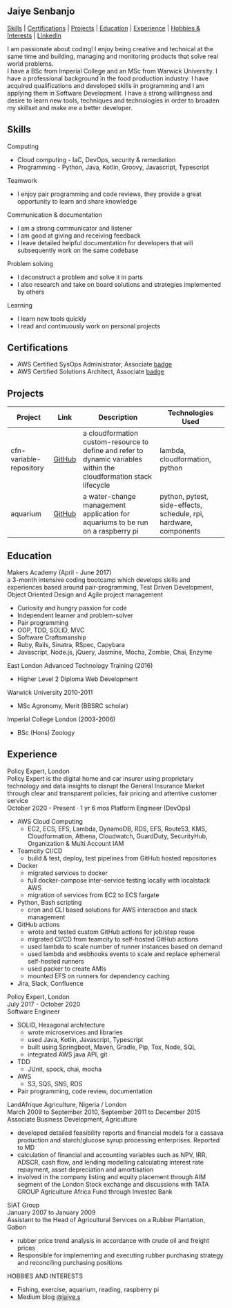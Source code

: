 ## Jaiye Senbanjo

[Skills](#skills) | [Certifications](#certifications) | [Projects](#projects) | [Education](#education) | [Experience](#experience) | [Hobbies & Interests](#hobbies) |
[LinkedIn](https://www.linkedin.com/in/jaiye-senbanjo-b1893862)

I am passionate about coding! I enjoy being creative and technical at the same time and building, managing and monitoring products that solve real world problems.  
I have a BSc from Imperial College and an MSc from Warwick University. I have a professional background in the food production industry. I have acquired qualifications and developed skills in programming and I am applying them in Software Development. I have a strong willingness and desire to learn new tools, techniques and technologies in order to broaden my skillset and make me a better developer.

<a name="skills"></a>
## Skills
Computing
 - Cloud computing - IaC, DevOps, security & remediation
 - Programming - Python, Java, Kotlin, Groovy, Javascript, Typescript
 
Teamwork
 - I enjoy pair programming and code reviews, they provide a great opportunity to learn and share knowledge

Communication & documentation
 - I am a strong communicator and listener
 - I am good at giving and receiving feedback
 - I leave detailed helpful documentation for developers that will subsequently work on the same codebase
 
Problem solving
 - I deconstruct a problem and solve it in parts
 - I also research and take on board solutions and strategies implemented by others

Learning
- I learn new tools quickly
- I read and continuously work on personal projects

<a name="certifications"></a>
## Certifications
- AWS Certified SysOps Administrator, Associate [badge](https://www.credly.com/badges/80583fc0-f881-4011-b8e2-e1777a228915)
- AWS Certified Solutions Architect, Associate [badge](https://www.credly.com/badges/6a645b90-4fab-4349-933a-1caa0f71e9ba)

<a name="projects"></a>
## Projects

| Project | Link                                                              | Description | Technologies Used  |
|--------|-------------------------------------------------------------------|--------|-----------------------|  
| cfn-variable-repository | [GitHub](https://github.com/JayWebDevCom/cfn-variable-repository) | a cloudformation custom-resource to define and refer to dynamic variables within the cloudformation stack lifecycle | lambda, cloudformation, python                                  |
| aquarium | [GitHub](https://github.com/JayWebDevCom/aquarium)                | a water-change management application for aquariums to be run on a raspberry pi | python, pytest, side-effects, schedule, rpi, hardware, components |  

<a name="education"></a>
## Education

Makers Academy (April - June 2017)  
a 3-month intensive coding bootcamp which develops skills and experiences based around pair-programming, Test Driven Development, Object Oriented Design and Agile project management  
- Curiosity and hungry passion for code
- Independent learner and problem-solver
- Pair programming
- OOP, TDD, SOLID, MVC
- Software Craftsmanship
- Ruby, Rails, Sinatra, RSpec, Capybara
- Javascript, Node.js, jQuery, Jasmine, Mocha, Zombie, Chai, Enzyme

East London Advanced Technology Training (2016)  
- Higher Level 2 Diploma Web Development

Warwick University 2010-2011
- MSc Agronomy, Merit (BBSRC scholar)

Imperial College London (2003-2006)
- BSc (Hons) Zoology

<a name="experience"></a>
## Experience

Policy Expert, London  
Policy Expert is the digital home and car insurer using proprietary technology and data insights to disrupt the General Insurance Market through clear and transparent policies, fair pricing and attentive customer service  
October 2020 - Present · 1 yr 6 mos
Platform Engineer (DevOps)
- AWS Cloud Computing
  - EC2, ECS, EFS, Lambda, DynamoDB, RDS, EFS, Route53, KMS, Cloudformation, Athena, Cloudwatch, GuardDuty, SecurityHub, Organization & Multi Account IAM
- Teamcity CI/CD
  - build & test, deploy, test pipelines from GitHub hosted repositories
- Docker
  - migrated services to docker
  - full docker-compose inter-service testing locally with localstack AWS 
  - migration of services from EC2 to ECS fargate
- Python, Bash scripting
  - cron and CLI based solutions for AWS interaction and stack management
- GitHub actions
  - wrote and tested custom GitHub actions for job/step reuse
  - migrated CI/CD from teamcity to self-hosted GitHub actions
  - used lambda to scale number of runner instances based on demand 
  - used lambda and webhooks events to scale and replace ephemeral self-hosted runners
  - used packer to create AMIs
  - mounted EFS on runners for dependency caching
- Jira, Slack, Confluence

Policy Expert, London  
July 2017 - October 2020  
Software Engineer  
- SOLID, Hexagonal architecture 
  - wrote microservices and libraries  
  - used Java, Kotlin, Javascript, Typescript
  - built using Springboot, Maven, Gradle, Pip, Tox, Node, SQL
  - integrated AWS java API, git
- TDD 
  - JUnit, spock, chai, mocha 
- AWS
  - S3, SQS, SNS, RDS 
- Pair programming, code review, documentation

LandAfrique Agriculture, Nigeria / London  
March 2009 to September 2010, September 2011 to December 2015
Associate Business Development, Agriculture
- developed detailed feasibility reports and financial models for a cassava production and starch/glucose syrup processing enterprises. Reported to MD
- calculation of financial and accounting variables such as NPV, IRR, ADSCR, cash flow, and lending modelling calculating interest rate repayment, asset depreciation and amortisation
- involved in the company listing and equity placement through AIM segment of the London Stock exchange and discussions with TATA GROUP Agriculture Africa Fund through Investec Bank

SIAT Group  
January 2007 to January 2009  
Assistant to the Head of Agricultural Services on a Rubber Plantation, Gabon
- rubber price trend analysis in accordance with crude oil and freight prices
- Responsible for implementing and executing rubber purchasing strategy and reconciling purchasing positions

<a name="hobbies"></a>
HOBBIES AND INTERESTS
 - Fishing, exercise, aquarium, reading, raspberry pi
 - Medium blog [@jaiye.s][medium-blog]

[medium-blog]: https://medium.com/@jaiye.s